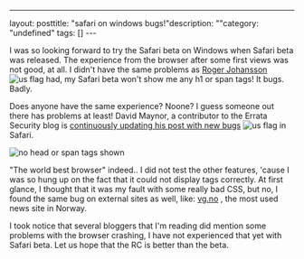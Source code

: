 --- 
layout: posttitle: "safari on windows bugs!"description: ""category: "undefined" tags: [] --- <p>I was so looking forward to try the Safari beta on Windows when Safari beta was released. The experience from the browser after some first views was not good, at all. I didn't have the same problems as <a href="http://www.456bereastreet.com/archive/200706/safari_now_officially_available_for_windows/">Roger Johansson</a> <img src="http://cdn.umedia.no/img/flag/us.png" alt="us flag"/> had, my Safari beta won't show me any h1 or span tags! It bugs. Badly.</p> <p>Does anyone have the same experience? Noone? I guess someone out there has problems at least! David Maynor, a contributor to the Errata Security blog is <a href="http://erratasec.blogspot.com/2007/06/niiiice.html">continuously updating his post with new bugs</a> <img src="http://cdn.umedia.no/img/flag/us.png" alt="us flag"/> in Safari.</p> <img src="/images/safaribug.jpg" alt="no head or span tags shown" class="reflect rheight22"/> <p>"The world best browser" indeed.. I did not test the other features, 'cause I was so hung up on the fact that it could not display tags correctly. At first glance, I thought that it was my fault with some really bad CSS, but no, I found the same bug on external sites as well, like: <a href="http://www.vg.no">vg.no</a> , the most used news site in Norway.</p> <p>I took notice that several bloggers that I'm reading did mention some problems with the browser crashing, I have not experienced that yet with Safari beta. Let us hope that the RC is better than the beta.</p>